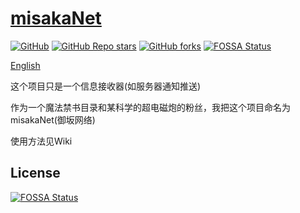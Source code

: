 # [misakaNet](https://github.com/OlddoctorDevTeam/misakaNet)
[![GitHub](https://img.shields.io/github/license/OlddoctorDevTeam/misakaNet)](https://github.com/OlddoctorDevTeam/misakaNet/blob/master/LICENSE)
[![GitHub Repo stars](https://img.shields.io/github/stars/OlddoctorDevTeam/misakaNet?style=flat)](https://github.com/OlddoctorDevTeam/misakaNet)
[![GitHub forks](https://img.shields.io/github/forks/OlddoctorDevTeam/misakaNet?style=flat)](https://github.com/OlddoctorDevTeam/misakaNet)
[![FOSSA Status](https://app.fossa.com/api/projects/custom%2B24811%2Fgithub.com%2FOlddoctorDevTeam%2FmisakaNet.svg?type=shield)](https://app.fossa.com/projects/custom%2B24811%2Fgithub.com%2FOlddoctorDevTeam%2FmisakaNet?ref=badge_shield)

[English](https://github.com/OlddoctorDevTeam/misakaNet/blob/main/README.md)

这个项目只是一个信息接收器(如服务器通知推送)

作为一个魔法禁书目录和某科学的超电磁炮的粉丝，我把这个项目命名为misakaNet(御坂网络)

使用方法见Wiki

## License
[![FOSSA Status](https://app.fossa.com/api/projects/custom%2B24811%2Fgithub.com%2FOlddoctorDevTeam%2FmisakaNet.svg?type=large)](https://app.fossa.com/projects/custom%2B24811%2Fgithub.com%2FOlddoctorDevTeam%2FmisakaNet?ref=badge_large)

